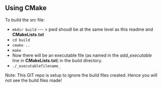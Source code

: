 ## Using CMake

To build the src file:

- `mkdir build` --- > pwd shoudl be at the same level as this readme and __CMakeLists.txt__
- `cd build`
- `cmake ..`
- `make`
- Now there will be an executable file (as named in the _add_executable_ line in __CMakeLists.txt__) in the build directory.
- `./_executablefilename_`

Note: This GIT repo is setup to ignore the build files created. Hence you will not see the build files made!